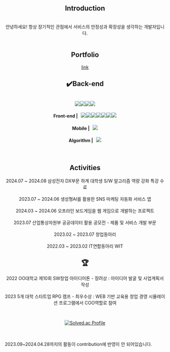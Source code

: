 <div align="center">
  
## Introduction
<br>안녕하세요! 항상 장기적인 관점에서 서비스의 안정성과 확장성을 생각하는 개발자입니다.<br><br>

## Portfolio
[link](https://sweltering-mist-f98.notion.site/acd225a846c148fea02cdd4d24acab60?pvs=4)


## ✔️Back-end
<br>
<img src="https://img.shields.io/badge/SpringBoot-6DB33F?style=for-the-badge&logo=Spring&logoColor=white"><img src="https://img.shields.io/badge/Amazon%20EC2-FF9900?style=for-the-badge&logo=Amazon%20EC2&logoColor=white"><img src="https://img.shields.io/badge/Amazon%20S3-569A31?style=for-the-badge&logo=Amazon%20S3&logoColor=white"><img src="https://img.shields.io/badge/Redis-DC382D?style=for-the-badge&logo=Redis&logoColor=white"> 

<br>

#### Front-end | &nbsp; <img src="https://img.shields.io/badge/React-61DAFB?style=flat&logo=React&logoColor=black"><img src="https://img.shields.io/badge/CSS3-1572B6?style=flat&logo=css3&logoColor=white"/><img src="https://img.shields.io/badge/Next.js-000000?style=flat&logo=Next.js&logoColor=white"><img src="https://img.shields.io/badge/JavaScript-F7DF1E?style=flat&logo=javascript&logoColor=black"/><img src="https://img.shields.io/badge/Typescript-3178C6?style=flat&logo=Typescript&logoColor=white"><img src="https://img.shields.io/badge/styled components-DB7093?style=flat&logo=styled-components&logoColor=white"/><img src="https://img.shields.io/badge/HTML5-E34F26?style=flat&logo=html5&logoColor=white"/>

#### Mobile | &nbsp; <img src="https://img.shields.io/badge/Flutter-02569B?style=flat&logo=Flutter&logoColor=white">

#### Algorithm | &nbsp; <img src="https://img.shields.io/badge/C++-00599C?style=flat&logo=C%2B%2B&logoColor=white"/>
<br>

## Activities
2024.07 ~ 2024.08 삼성전자 DX부문 하계 대학생 S/W 알고리즘 역량 강화 특강 수료<br><br>
2023.07 ~ 2024.06 생성형AI를 활용한 SNS 마케팅 자동화 서비스 앱 <br><br>
2024.03 ~ 2024.06 오프라인 보드게임을 웹 게임으로 개발하는 프로젝트<br><br>
2023.07 산업통상자원부 공공데이터 활용 공모전 - 제품 및 서비스 개발 부문<br><br>
2023.02 ~ 2023.07 창업동아리 <br><br>
2022.03 ~ 2023.02 IT연합동아리 WIT

## 🏆
2022 OO대학교 제10회 SW창업 아이디어톤 - 장려상 
: 아이디어 발굴 및 사업계획서 작성<br><br>
2023 5개 대학 스타트업 RPG 캠프 - 최우수상 
: WEB 기반 교육용 창업 경영 시뮬레이션 프로그램에서 COO역할로 참여

<br>

[![Solved.ac Profile](http://mazassumnida.wtf/api/generate_badge?boj=yujeonglm99)](https://solved.ac/yujeonglm99)<br/>

</div>
<br><br>
2023.09~2024.04.28까지의 활동이 contribution에 반영이 안 되어있습니다.
